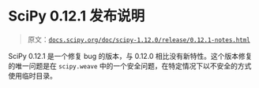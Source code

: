 # SciPy 0.12.1 发布说明

> 原文：[`docs.scipy.org/doc/scipy-1.12.0/release/0.12.1-notes.html`](https://docs.scipy.org/doc/scipy-1.12.0/release/0.12.1-notes.html)

SciPy 0.12.1 是一个修复 bug 的版本，与 0.12.0 相比没有新特性。这个版本修复的唯一问题是在 `scipy.weave` 中的一个安全问题，在特定情况下以不安全的方式使用临时目录。
